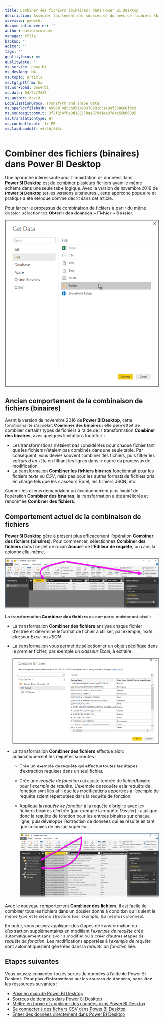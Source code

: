 ```yaml
---
title: Combiner des fichiers (binaires) dans Power BI Desktop
description: Associer facilement des sources de données de fichiers (binaires) dans Power BI Desktop
services: powerbi
documentationcenter: ''
author: davidiseminger
manager: kfile
backup: ''
editor: ''
tags: ''
qualityfocus: no
qualitydate: ''
ms.service: powerbi
ms.devlang: NA
ms.topic: article
ms.tgt_pltfrm: NA
ms.workload: powerbi
ms.date: 04/24/2018
ms.author: davidi
LocalizationGroup: Transform and shape data
ms.openlocfilehash: 4996b7485cb9514b9378982d2149ef5380e8fdc9
ms.sourcegitcommit: 3f2f254f6e8d18137bae879ddea0784e56b66895
ms.translationtype: HT
ms.contentlocale: fr-FR
ms.lasthandoff: 04/26/2018
---
```

# <a name="combine-files-binaries-in-power-bi-desktop"></a>Combiner des fichiers (binaires) dans Power BI Desktop
Une approche intéressante pour l’importation de données dans **Power BI Desktop** est de combiner plusieurs fichiers ayant le même schéma dans une seule table logique. Avec la version de novembre 2016 de **Power BI Desktop** (et les versions ultérieures), cette approche populaire et pratique a été étendue comme décrit dans cet article.

Pour lancer le processus de combinaison de fichiers à partir du même dossier, sélectionnez **Obtenir des données > Fichier > Dossier**.

![](media/desktop-combine-binaries/combine-binaries_1.png)

## <a name="previous-combine-files-binaries-behavior"></a>Ancien comportement de la combinaison de fichiers (binaires)
Avant la version de novembre 2016 de **Power BI Desktop**, cette fonctionnalité s’appelait **Combiner des binaires** ; elle permettait de combiner certains types de fichiers à l’aide de la transformation **Combiner des binaires**, avec quelques limitations toutefois :

* Les transformations n’étaient pas considérées pour chaque fichier tant que les fichiers n’étaient pas combinés dans une seule table. Par conséquent, vous deviez souvent combiner des fichiers, puis filtrer les *valeurs d’en-tête* en filtrant les lignes dans le cadre du processus de modification.
* La transformation **Combiner les fichiers binaires** fonctionnait pour les fichiers *texte* ou *CSV*, mais pas pour les autres formats de fichiers pris en charge tels que les classeurs Excel, les fichiers JSON, etc.

Comme les clients demandaient un fonctionnement plus intuitif de l’opération **Combiner des binaires**, la transformation a été améliorée et renommée **Combiner des fichiers**.

## <a name="current-combine-files-behavior"></a>Comportement actuel de la combinaison de fichiers
**Power BI Desktop** gère à présent plus efficacement l’opération **Combiner des fichiers (binaires)**. Pour commencer, sélectionnez **Combiner des fichiers** dans l’onglet de ruban **Accueil** de **l’Éditeur de requête**, ou dans la colonne elle-même.

![](media/desktop-combine-binaries/combine-binaries_2a.png)

La transformation **Combiner des fichiers** se comporte maintenant ainsi :

* La transformation **Combiner des fichiers** analyse chaque fichier d’entrée et détermine le format de fichier à utiliser, par exemple, *texte*, *classeur Excel* ou *JSON*.
* La transformation vous permet de sélectionner un objet spécifique dans le premier fichier, par exemple un *classeur Excel*, à extraire.
  
  ![](media/desktop-combine-binaries/combine-binaries_3.png)
* La transformation **Combiner des fichiers** effectue alors automatiquement les requêtes suivantes :
  
  * Crée un exemple de requête qui effectue toutes les étapes d’extraction requises dans un seul fichier.
  * Crée une *requête de fonction* qui ajuste l’entrée de fichier/binaire pour l’*exemple de requête*. L’exemple de requête et la requête de fonction sont liés afin que les modifications apportées à l’exemple de requête soient répercutées dans la requête de fonction.
  * Applique la *requête de fonction* à la requête d’origine avec les fichiers binaires d’entrée (par exemple la requête *Dossier*) : applique donc la requête de fonction pour les entrées binaires sur chaque ligne, puis développe l’extraction de données qui en résulte en tant que colonnes de niveau supérieur.
    
    ![](media/desktop-combine-binaries/combine-binaries_4.png)

Avec le nouveau comportement **Combiner des fichiers**, il est facile de combiner tous les fichiers dans un dossier donné à condition qu’ils aient le même type et la même structure (par exemple, les mêmes colonnes).

En outre, vous pouvez appliquer des étapes de transformation ou d’extraction supplémentaires en modifiant *l’exemple de requête* créé automatiquement sans avoir à modifier ou à créer d’autres étapes de *requête de fonction*. Les modifications apportées à *l’exemple de requête* sont automatiquement générées dans la *requête de fonction* liée.

## <a name="next-steps"></a>Étapes suivantes
Vous pouvez connecter toutes sortes de données à l’aide de Power BI Desktop. Pour plus d’informations sur les sources de données, consultez les ressources suivantes :

* [Prise en main de Power BI Desktop](desktop-getting-started.md)
* [Sources de données dans Power BI Desktop](desktop-data-sources.md)
* [Mettre en forme et combiner des données dans Power BI Desktop](desktop-shape-and-combine-data.md)
* [Se connecter à des fichiers CSV dans Power BI Desktop](desktop-connect-csv.md)   
* [Entrer des données directement dans Power BI Desktop](desktop-enter-data-directly-into-desktop.md)   

